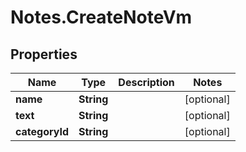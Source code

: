 # Notes.CreateNoteVm

## Properties
Name | Type | Description | Notes
------------ | ------------- | ------------- | -------------
**name** | **String** |  | [optional] 
**text** | **String** |  | [optional] 
**categoryId** | **String** |  | [optional] 
